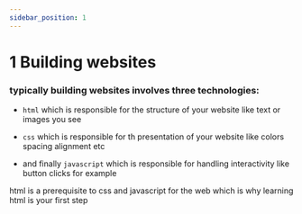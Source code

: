 ```yaml
---
sidebar_position: 1
---
```


# 1 Building websites

### typically building websites involves three technologies:

- `html` which is responsible for the structure of your website like text or images you see

- `css` which is responsible for th presentation of your website like colors spacing alignment etc

- and finally `javascript` which is responsible for handling interactivity
  like button clicks for example

html is a prerequisite to css and javascript for the web which is why learning html is your first step

